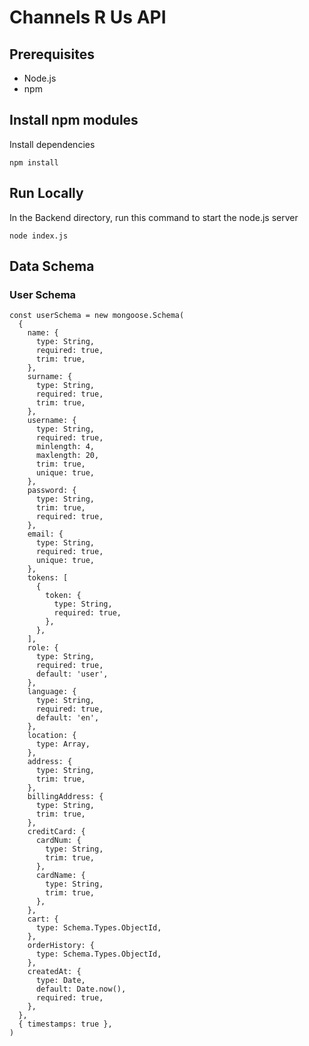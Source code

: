 # Channels R Us API

## Prerequisites

- Node.js
- npm

## Install npm modules

Install dependencies

```
npm install
```

## Run Locally

In the Backend directory, run this command to start the node.js server

```
node index.js
```

## Data Schema

### User Schema

```
const userSchema = new mongoose.Schema(
  {
    name: {
      type: String,
      required: true,
      trim: true,
    },
    surname: {
      type: String,
      required: true,
      trim: true,
    },
    username: {
      type: String,
      required: true,
      minlength: 4,
      maxlength: 20,
      trim: true,
      unique: true,
    },
    password: {
      type: String,
      trim: true,
      required: true,
    },
    email: {
      type: String,
      required: true,
      unique: true,
    },
    tokens: [
      {
        token: {
          type: String,
          required: true,
        },
      },
    ],
    role: {
      type: String,
      required: true,
      default: 'user',
    },
    language: {
      type: String,
      required: true,
      default: 'en',
    },
    location: {
      type: Array,
    },
    address: {
      type: String,
      trim: true,
    },
    billingAddress: {
      type: String,
      trim: true,
    },
    creditCard: {
      cardNum: {
        type: String,
        trim: true,
      },
      cardName: {
        type: String,
        trim: true,
      },
    },
    cart: {
      type: Schema.Types.ObjectId,
    },
    orderHistory: {
      type: Schema.Types.ObjectId,
    },
    createdAt: {
      type: Date,
      default: Date.now(),
      required: true,
    },
  },
  { timestamps: true },
)
```
